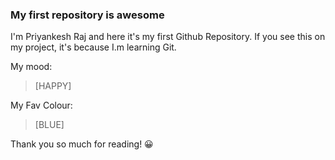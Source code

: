 ### My first repository is awesome

I'm Priyankesh Raj and here it's my first Github Repository.
If you see this on my project, it's because I.m learning Git.

My mood:
> [HAPPY]

My Fav Colour:
>[BLUE]

Thank you so much for reading! 😀
